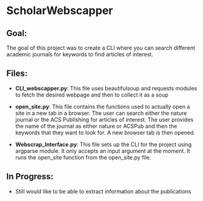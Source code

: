 # ScholarWebscapper

## Goal:

The goal of this project was to create a CLI where you can search different academic journals for keywords to find articles of interest.

## Files:

- **CLI_webscapper.py**: This file uses beautifulsoup and requests modules to fetch the desired webpage and then to collect it as a soup

- **open_site.py**: This file contains the functions used to actually open a site in a new tab in a browser. The user can search either the nature journal or the ACS Publishing for articles of interest. The user provides the name of the journal as either nature or ACSPub and then the keywords that they want to look for. A new browser tab is then opened.

- **Webscrap_Interface.py**: This file sets up the CLI for the project using argparse module. It only accepts an input argument at the moment. It runs the open_site function from the open_site.py file.

## In Progress:

- Still would like to be able to extract information about the publications
